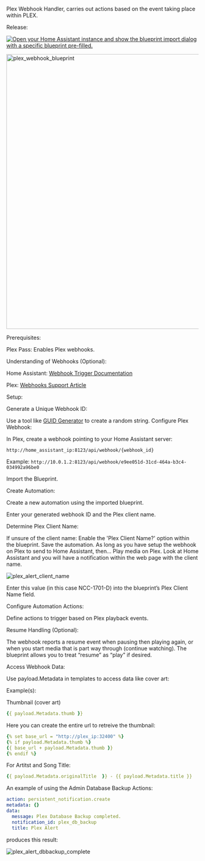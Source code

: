 Plex Webhook Handler, carries out actions based on the event taking place within PLEX.


Release:

[![Open your Home Assistant instance and show the blueprint import dialog with a specific blueprint pre-filled.](https://my.home-assistant.io/badges/blueprint_import.svg)](https://my.home-assistant.io/redirect/blueprint_import/?blueprint_url=https%3A%2F%2Fgithub.com%2Fthenextbutton%2Fhome_assistant%2Fblob%2Fmain%2Fblueprints%2Fplex_webhook_handler%2Fplex_webhook_release.yaml)



<img width="718" alt="plex_webhook_blueprint" src="https://github.com/user-attachments/assets/5ae5e4e8-9484-41f1-b6ac-7af7596211be" />



Prerequisites:

Plex Pass: Enables Plex webhooks.

Understanding of Webhooks (Optional):

Home Assistant: [Webhook Trigger Documentation](https://www.home-assistant.io/docs/automation/trigger/#webhook-trigger)

Plex: [Webhooks Support Article](https://support.plex.tv/articles/115002267687-webhooks/)

Setup:

Generate a Unique Webhook ID:

Use a tool like [GUID Generator](https://guidgenerator.com/) to create a random string.
Configure Plex Webhook:

In Plex, create a webhook pointing to your Home Assistant server:

`http://home_assistant_ip:8123/api/webhook/{webhook_id}`

Example: `http://10.0.1.2:8123/api/webhook/e9ee051d-31cd-464a-b3c4-034992a96be0`

Import the Blueprint.

Create Automation:

Create a new automation using the imported blueprint.

Enter your generated webhook ID and the Plex client name.

Determine Plex Client Name:

If unsure of the client name:
Enable the 'Plex Client Name?' option within the blueprint.
Save the automation.
As long as you have setup the webhook on Plex to send to Home Assistant, then...
Play media on Plex.
Look at Home Assistant and you will have a notification within the web page with the client name.

![plex_alert_client_name](https://github.com/user-attachments/assets/4f333b2a-1af7-4b9a-8c12-d612bc734721)


Enter this value (in this case NCC-1701-D) into the blueprint’s Plex Client Name field.


Configure Automation Actions:

Define actions to trigger based on Plex playback events.


Resume Handling (Optional):

The webhook reports a resume event when pausing then playing again, or when you start media that is part way through (continue watching).
The blueprint allows you to treat “resume” as “play” if desired.


Access Webhook Data:

Use payload.Metadata in templates to access data like cover art:

Example(s): 

Thumbnail (cover art)
```yaml
{{ payload.Metadata.thumb }}
```

Here you can create the entire url to retreive the thumbnail:
```yaml
{% set base_url = "http://plex_ip:32400" %}
{% if payload.Metadata.thumb %}
{{ base_url + payload.Metadata.thumb }}
{% endif %}
```

For Artitst and Song Title:
```yaml
{{ payload.Metadata.originalTitle  }} - {{ payload.Metadata.title }}
```

An example of using the Admin Database Backup Actions:

```yaml
action: persistent_notification.create
metadata: {}
data:
  message: Plex Database Backup completed.  
  notification_id: plex_db_backup  
  title: Plex Alert  
```


produces this result:


![plex_alert_dbbackup_complete](https://github.com/user-attachments/assets/dab3538b-7d90-494a-a73f-3e9b43664255)


